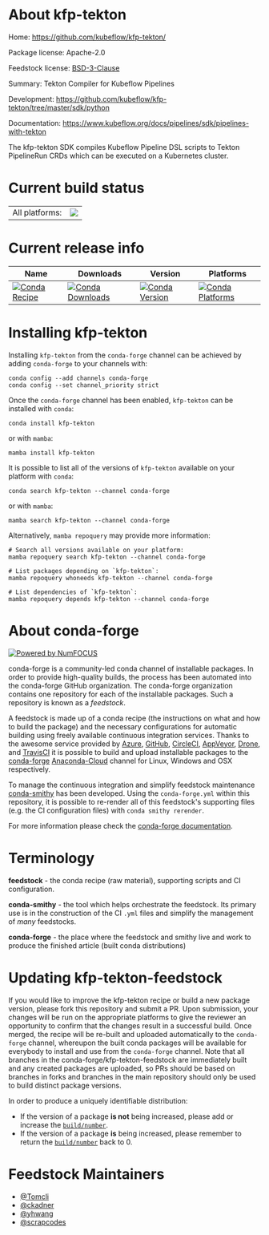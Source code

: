 About kfp-tekton
================

Home: https://github.com/kubeflow/kfp-tekton/

Package license: Apache-2.0

Feedstock license: [BSD-3-Clause](https://github.com/conda-forge/kfp-tekton-feedstock/blob/main/LICENSE.txt)

Summary: Tekton Compiler for Kubeflow Pipelines

Development: https://github.com/kubeflow/kfp-tekton/tree/master/sdk/python

Documentation: https://www.kubeflow.org/docs/pipelines/sdk/pipelines-with-tekton

The kfp-tekton SDK compiles Kubeflow Pipeline DSL scripts to
Tekton PipelineRun CRDs which can be executed on a Kubernetes
cluster.


Current build status
====================


<table><tr><td>All platforms:</td>
    <td>
      <a href="https://dev.azure.com/conda-forge/feedstock-builds/_build/latest?definitionId=11756&branchName=main">
        <img src="https://dev.azure.com/conda-forge/feedstock-builds/_apis/build/status/kfp-tekton-feedstock?branchName=main">
      </a>
    </td>
  </tr>
</table>

Current release info
====================

| Name | Downloads | Version | Platforms |
| --- | --- | --- | --- |
| [![Conda Recipe](https://img.shields.io/badge/recipe-kfp--tekton-green.svg)](https://anaconda.org/conda-forge/kfp-tekton) | [![Conda Downloads](https://img.shields.io/conda/dn/conda-forge/kfp-tekton.svg)](https://anaconda.org/conda-forge/kfp-tekton) | [![Conda Version](https://img.shields.io/conda/vn/conda-forge/kfp-tekton.svg)](https://anaconda.org/conda-forge/kfp-tekton) | [![Conda Platforms](https://img.shields.io/conda/pn/conda-forge/kfp-tekton.svg)](https://anaconda.org/conda-forge/kfp-tekton) |

Installing kfp-tekton
=====================

Installing `kfp-tekton` from the `conda-forge` channel can be achieved by adding `conda-forge` to your channels with:

```
conda config --add channels conda-forge
conda config --set channel_priority strict
```

Once the `conda-forge` channel has been enabled, `kfp-tekton` can be installed with `conda`:

```
conda install kfp-tekton
```

or with `mamba`:

```
mamba install kfp-tekton
```

It is possible to list all of the versions of `kfp-tekton` available on your platform with `conda`:

```
conda search kfp-tekton --channel conda-forge
```

or with `mamba`:

```
mamba search kfp-tekton --channel conda-forge
```

Alternatively, `mamba repoquery` may provide more information:

```
# Search all versions available on your platform:
mamba repoquery search kfp-tekton --channel conda-forge

# List packages depending on `kfp-tekton`:
mamba repoquery whoneeds kfp-tekton --channel conda-forge

# List dependencies of `kfp-tekton`:
mamba repoquery depends kfp-tekton --channel conda-forge
```


About conda-forge
=================

[![Powered by
NumFOCUS](https://img.shields.io/badge/powered%20by-NumFOCUS-orange.svg?style=flat&colorA=E1523D&colorB=007D8A)](https://numfocus.org)

conda-forge is a community-led conda channel of installable packages.
In order to provide high-quality builds, the process has been automated into the
conda-forge GitHub organization. The conda-forge organization contains one repository
for each of the installable packages. Such a repository is known as a *feedstock*.

A feedstock is made up of a conda recipe (the instructions on what and how to build
the package) and the necessary configurations for automatic building using freely
available continuous integration services. Thanks to the awesome service provided by
[Azure](https://azure.microsoft.com/en-us/services/devops/), [GitHub](https://github.com/),
[CircleCI](https://circleci.com/), [AppVeyor](https://www.appveyor.com/),
[Drone](https://cloud.drone.io/welcome), and [TravisCI](https://travis-ci.com/)
it is possible to build and upload installable packages to the
[conda-forge](https://anaconda.org/conda-forge) [Anaconda-Cloud](https://anaconda.org/)
channel for Linux, Windows and OSX respectively.

To manage the continuous integration and simplify feedstock maintenance
[conda-smithy](https://github.com/conda-forge/conda-smithy) has been developed.
Using the ``conda-forge.yml`` within this repository, it is possible to re-render all of
this feedstock's supporting files (e.g. the CI configuration files) with ``conda smithy rerender``.

For more information please check the [conda-forge documentation](https://conda-forge.org/docs/).

Terminology
===========

**feedstock** - the conda recipe (raw material), supporting scripts and CI configuration.

**conda-smithy** - the tool which helps orchestrate the feedstock.
                   Its primary use is in the construction of the CI ``.yml`` files
                   and simplify the management of *many* feedstocks.

**conda-forge** - the place where the feedstock and smithy live and work to
                  produce the finished article (built conda distributions)


Updating kfp-tekton-feedstock
=============================

If you would like to improve the kfp-tekton recipe or build a new
package version, please fork this repository and submit a PR. Upon submission,
your changes will be run on the appropriate platforms to give the reviewer an
opportunity to confirm that the changes result in a successful build. Once
merged, the recipe will be re-built and uploaded automatically to the
`conda-forge` channel, whereupon the built conda packages will be available for
everybody to install and use from the `conda-forge` channel.
Note that all branches in the conda-forge/kfp-tekton-feedstock are
immediately built and any created packages are uploaded, so PRs should be based
on branches in forks and branches in the main repository should only be used to
build distinct package versions.

In order to produce a uniquely identifiable distribution:
 * If the version of a package **is not** being increased, please add or increase
   the [``build/number``](https://docs.conda.io/projects/conda-build/en/latest/resources/define-metadata.html#build-number-and-string).
 * If the version of a package **is** being increased, please remember to return
   the [``build/number``](https://docs.conda.io/projects/conda-build/en/latest/resources/define-metadata.html#build-number-and-string)
   back to 0.

Feedstock Maintainers
=====================

* [@Tomcli](https://github.com/Tomcli/)
* [@ckadner](https://github.com/ckadner/)
* [@yhwang](https://github.com/yhwang/)
* [@scrapcodes](https://github.com/scrapcodes/)

